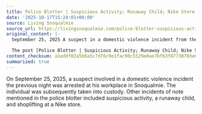 ```yaml
---
title: Police Blotter | Suspicious Activity; Runaway Child; Nike Store Shoplifting
date: '2025-10-17T15:24:01+00:00'
source: Living Snoqualmie
source_url: https://livingsnoqualmie.com/police-blotter-suspicious-activity-runaway-child-nike-store-shoplifting/?utm_source=rss&utm_medium=rss&utm_campaign=police-blotter-suspicious-activity-runaway-child-nike-store-shoplifting
original_content: |-
  September 25, 2025 A suspect in a domestic violence incident from the previous night was taken into custody at his place of employment in Snoqualmie. He was booked into the […]

  The post [Police Blotter | Suspicious Activity; Runaway Child; Nike Store Shoplifting](https://livingsnoqualmie.com/police-blotter-suspicious-activity-runaway-child-nike-store-shoplifting/) appeared first on [Living Snoqualmie](https://livingsnoqualmie.com).
content_checksum: a1eddf82a5b6a5c7d76c9e1fac90c5529e0ae7bf63f87730703e089d69a00c08
summarized: true
---
```


On September 25, 2025, a suspect involved in a domestic violence incident the previous night was arrested at his workplace in Snoqualmie. The individual was subsequently taken into custody. Other incidents of note mentioned in the police blotter included suspicious activity, a runaway child, and shoplifting at a Nike store.